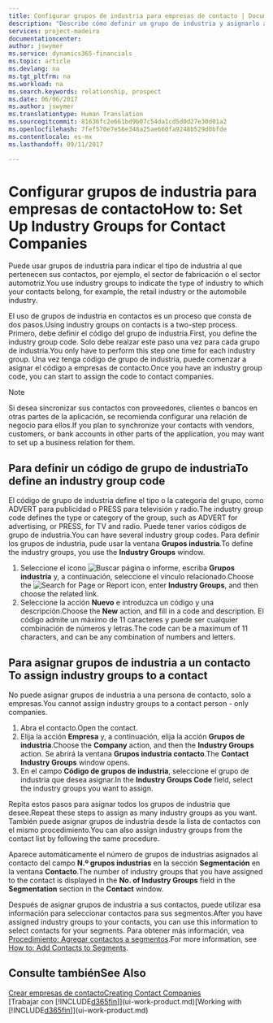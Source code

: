 ```yaml
---
title: Configurar grupos de industria para empresas de contacto | Documentos de Microsoft
description: "Describe cómo definir un grupo de industria y asignarlo a una empresa de contacto, por ejemplo, en la industria minorista o la industria del automóvil."
services: project-madeira
documentationcenter: 
author: jswymer
ms.service: dynamics365-financials
ms.topic: article
ms.devlang: na
ms.tgt_pltfrm: na
ms.workload: na
ms.search.keywords: relationship, prospect
ms.date: 06/06/2017
ms.author: jswymer
ms.translationtype: Human Translation
ms.sourcegitcommit: 81636fc2e661bd9b07c54da1cd5d0d27e30d01a2
ms.openlocfilehash: 7fef570e7e56e348a25ae660fa9248b529d0bfde
ms.contentlocale: es-mx
ms.lasthandoff: 09/11/2017

---
```

# <a name="how-to-set-up-industry-groups-for-contact-companies"></a><span data-ttu-id="33d54-103">Configurar grupos de industria para empresas de contacto</span><span class="sxs-lookup"><span data-stu-id="33d54-103">How to: Set Up Industry Groups for Contact Companies</span></span>
<span data-ttu-id="33d54-104">Puede usar grupos de industria para indicar el tipo de industria al que pertenecen sus contactos, por ejemplo, el sector de fabricación o el sector automotriz.</span><span class="sxs-lookup"><span data-stu-id="33d54-104">You use industry groups to indicate the type of industry to which your contacts belong, for example, the retail industry or the automobile industry.</span></span>

<span data-ttu-id="33d54-105">El uso de grupos de industria en contactos es un proceso que consta de dos pasos.</span><span class="sxs-lookup"><span data-stu-id="33d54-105">Using industry groups on contacts is a two-step process.</span></span> <span data-ttu-id="33d54-106">Primero, debe definir el código del grupo de industria.</span><span class="sxs-lookup"><span data-stu-id="33d54-106">First, you define the industry group code.</span></span> <span data-ttu-id="33d54-107">Solo debe realzar este paso una vez para cada grupo de industria.</span><span class="sxs-lookup"><span data-stu-id="33d54-107">You only have to perform this step one time for each industry group.</span></span> <span data-ttu-id="33d54-108">Una vez tenga código de grupo de industria, puede comenzar a asignar el código a empresas de contacto.</span><span class="sxs-lookup"><span data-stu-id="33d54-108">Once you have an industry group code, you can start to assign the code to contact companies.</span></span>

> [!NOTE]  
>   <span data-ttu-id="33d54-109">Si desea sincronizar sus contactos con proveedores, clientes o bancos en otras partes de la aplicación, se recomienda configurar una relación de negocio para ellos.</span><span class="sxs-lookup"><span data-stu-id="33d54-109">If you plan to synchronize your contacts with vendors, customers, or bank accounts in other parts of the application, you may want to set up a business relation for them.</span></span>

## <a name="to-define-an-industry-group-code"></a><span data-ttu-id="33d54-110">Para definir un código de grupo de industria</span><span class="sxs-lookup"><span data-stu-id="33d54-110">To define an industry group code</span></span>
<span data-ttu-id="33d54-111">El código de grupo de industria define el tipo o la categoría del grupo, como ADVERT para publicidad o PRESS para televisión y radio.</span><span class="sxs-lookup"><span data-stu-id="33d54-111">The industry group code defines the type or category of the group, such as ADVERT for advertising, or PRESS, for TV and radio.</span></span> <span data-ttu-id="33d54-112">Puede tener varios códigos de grupo de industria.</span><span class="sxs-lookup"><span data-stu-id="33d54-112">You can have several industry group codes.</span></span> <span data-ttu-id="33d54-113">Para definir los grupos de industria, pude usar la ventana **Grupos industria**.</span><span class="sxs-lookup"><span data-stu-id="33d54-113">To define the industry groups, you use the **Industry Groups** window.</span></span>

1. <span data-ttu-id="33d54-114">Seleccione el icono ![Buscar página o informe](media/ui-search/search_small.png "icono Buscar página o informe"), escriba **Grupos industria** y, a continuación, seleccione el vínculo relacionado.</span><span class="sxs-lookup"><span data-stu-id="33d54-114">Choose the ![Search for Page or Report](media/ui-search/search_small.png "Search for Page or Report icon") icon, enter **Industry Groups**, and then choose the related link.</span></span>
2. <span data-ttu-id="33d54-115">Seleccione la acción **Nuevo** e introduzca un código y una descripción.</span><span class="sxs-lookup"><span data-stu-id="33d54-115">Choose the **New** action, and fill in a code and description.</span></span> <span data-ttu-id="33d54-116">El código admite un máximo de 11 caracteres y puede ser cualquier combinación de números y letras.</span><span class="sxs-lookup"><span data-stu-id="33d54-116">The code can be a maximum of 11 characters, and can be any combination of numbers and letters.</span></span>

## <span data-ttu-id="33d54-117"><a name="AssignIndustryGroupContact"></a> Para asignar grupos de industria a un contacto</span><span class="sxs-lookup"><span data-stu-id="33d54-117"><a name="AssignIndustryGroupContact"></a> To assign industry groups to a contact</span></span>
<span data-ttu-id="33d54-118">No puede asignar grupos de industria a una persona de contacto, solo a empresas.</span><span class="sxs-lookup"><span data-stu-id="33d54-118">You cannot assign industry groups to a contact person - only companies.</span></span>

1. <span data-ttu-id="33d54-119">Abra el contacto.</span><span class="sxs-lookup"><span data-stu-id="33d54-119">Open the contact.</span></span>
2. <span data-ttu-id="33d54-120">Elija la acción **Empresa** y, a continuación, elija la acción **Grupos de industria**.</span><span class="sxs-lookup"><span data-stu-id="33d54-120">Choose the **Company** action, and then the **Industry Groups** action.</span></span> <span data-ttu-id="33d54-121">Se abrirá la ventana **Grupos industria contacto**.</span><span class="sxs-lookup"><span data-stu-id="33d54-121">The **Contact Industry Groups** window opens.</span></span>
3. <span data-ttu-id="33d54-122">En el campo **Código de grupos de industria**, seleccione el grupo de industria que desea asignar.</span><span class="sxs-lookup"><span data-stu-id="33d54-122">In the **Industry Groups Code** field, select the industry groups you want to assign.</span></span>

<span data-ttu-id="33d54-123">Repita estos pasos para asignar todos los grupos de industria que desee.</span><span class="sxs-lookup"><span data-stu-id="33d54-123">Repeat these steps to assign as many industry groups as you want.</span></span> <span data-ttu-id="33d54-124">También puede asignar grupos de industria desde la lista de contactos con el mismo procedimiento.</span><span class="sxs-lookup"><span data-stu-id="33d54-124">You can also assign industry groups from the contact list by following the same procedure.</span></span>

<span data-ttu-id="33d54-125">Aparece automáticamente el número de grupos de industrias asignados al contacto del campo **N.º grupos industrias** en la sección **Segmentación** en la ventana **Contacto**.</span><span class="sxs-lookup"><span data-stu-id="33d54-125">The number of industry groups that you have assigned to the contact is displayed in the **No. of Industry Groups** field in the **Segmentation** section in the **Contact** window.</span></span>

<span data-ttu-id="33d54-126">Después de asignar grupos de industria a sus contactos, puede utilizar esa información para seleccionar contactos para sus segmentos.</span><span class="sxs-lookup"><span data-stu-id="33d54-126">After you have assigned industry groups to your contacts, you can use this information to select contacts for your segments.</span></span> <span data-ttu-id="33d54-127">Para obtener más información, vea [Procedimiento: Agregar contactos a segmentos](marketing-add-contact-segment.md).</span><span class="sxs-lookup"><span data-stu-id="33d54-127">For more information, see [How to: Add Contacts to Segments](marketing-add-contact-segment.md).</span></span>

## <a name="see-also"></a><span data-ttu-id="33d54-128">Consulte también</span><span class="sxs-lookup"><span data-stu-id="33d54-128">See Also</span></span>
[<span data-ttu-id="33d54-129">Crear empresas de contacto</span><span class="sxs-lookup"><span data-stu-id="33d54-129">Creating Contact Companies</span></span>](marketing-create-contact-companies.md)  
<span data-ttu-id="33d54-130">[Trabajar con [!INCLUDE[d365fin](includes/d365fin_md.md)]](ui-work-product.md)</span><span class="sxs-lookup"><span data-stu-id="33d54-130">[Working with [!INCLUDE[d365fin](includes/d365fin_md.md)]](ui-work-product.md)</span></span>


